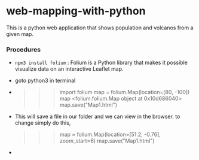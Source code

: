 # web-mapping-with-python

This is a python web application that shows population and volcanos from a given map.

### Procedures

- `npm3 install folium` : Folium is a Python library that makes it possible visualize data on an interactive Leaflet map.

- goto python3 in terminal
- > > > import folium
  > > > map = folium.Map(location=[80, -100])
  > > > map
  > > > <folium.folium.Map object at 0x10d686040>
  > > > map.save("Map1.html")
- This will save a file in our folder and we can view in the browser. to change simply do this,

  > > > map = folium.Map(location=[51.2, -0.76], zoom_start=6)
  > > > map.save("Map1.html")

-
